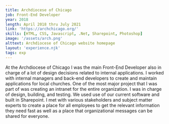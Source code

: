 ```yaml
---
title: Archdiocese of Chicago
job: Front-End Developer
year: 2018
length: April 2018 thru July 2021
link: 'https://archchicago.org/'
skills: [HTML, CSS, Javascript, .Net, Sharepoint, Photoshop]
image: '/assets/arch.png'
alttext: Archdiocese of Chicago website homepage
layout: 'experience.njk'
tags: exp
---
```


At the Archdiocese of Chicago I was the main Front-End Developer also in charge of a lot of design decisions related
to internal applications. I worked with internal managers and back-end developers to create and maintain applications
for local churches. One of the most major project that I was part of was creating an intranet for the entire
organization. I was in charge of design, building, and testing. We used use of our current software and built in 
Sharepoint. I met with various stakeholders and subject matter experts to create a place for all employees to get the
relevant information they need fast as well as a place that organizational messages can be shared for everyone. 